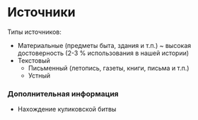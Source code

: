 # Источники

Типы источников:

- Материальные (предметы быта, здания и т.п.) ~ высокая достоверность (2-3 % использования в нашей истории)
- Текстовый
  - Письменный (летопись, газеты, книги, письма и т.п.)
  - Устный


### Дополнительная информация

- Нахождение куликовской битвы
